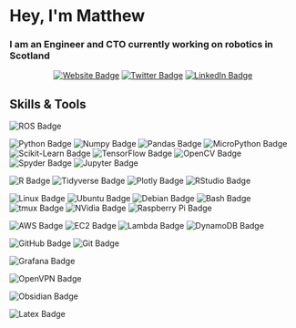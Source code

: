 # Hey, I'm Matthew

### I am an Engineer and CTO currently working on robotics in Scotland

<div align="center">

[![Website Badge](https://img.shields.io/badge/-Blog-da2c30?style=flat&logo=Google-Chrome&logoColor=white&link=https://mshields.name/)](https://mshields.name/)  <!--[![Mail Badge](https://img.shields.io/badge/-email-EA4335?style=flat&logo=GMail&logoColor=white&link=mailto:matthew.shields.1986@gmail.com)](mailto:matthew.shields.1986@gmail.com)  -->[![Twitter Badge](https://img.shields.io/badge/-@MShields_esq-1DA1F2?style=flat&labelColor=1ca0f1&logo=twitter&logoColor=white&link=https://twitter.com/MShields_esq)](https://twitter.com/MShields_esq)  [![LinkedIn Badge](https://img.shields.io/badge/-LinkedIn-0A66C2?style=flat&logo=Linkedin&logoColor=white&link=https://www.linkedin.com/in/matthew-harry-shields/)](https://www.linkedin.com/in/matthew-harry-shields/)

</div>

## Skills & Tools
![ROS Badge](https://img.shields.io/badge/-ROS-22314E?style=flat&logo=ROS&logoColor=white)

![Python Badge](https://img.shields.io/badge/-Python-3776AB?style=flat&logo=Python&logoColor=white)
![Numpy Badge](https://img.shields.io/badge/-Numpy-013243?style=flat&logo=Numpy&logoColor=white)
![Pandas Badge](https://img.shields.io/badge/-Pandas-150458?style=flat&logo=Pandas&logoColor=white)
![MicroPython Badge](https://img.shields.io/badge/-MicroPython-2B2728?style=flat&logo=MicroPython%20IDE&logoColor=white)
![Scikit-Learn Badge](https://img.shields.io/badge/-Scikit%20Learn-F7931E?style=flat&logo=scikitlearn&logoColor=white)
![TensorFlow Badge](https://img.shields.io/badge/-TensorFlow-FF6F00?style=flat&logo=TensorFlow&logoColor=white)
![OpenCV Badge](https://img.shields.io/badge/-OpenCV-5C3EE8?style=flat&logo=OpenCV&logoColor=white)
![Spyder Badge](https://img.shields.io/badge/-Spyder-FF0000?style=flat&logo=Spyder%20IDE&logoColor=white)
![Jupyter Badge](https://img.shields.io/badge/-Jupyter-F37626?style=flat&logo=Jupyter&logoColor=white)

![R Badge](https://img.shields.io/badge/-R-276DC3?style=flat&logo=R&logoColor=white)
![Tidyverse Badge](https://img.shields.io/badge/-Tidyverse-1A162D?style=flat&logo=Tidyverse&logoColor=white)
![Plotly Badge](https://img.shields.io/badge/-Plotly-3F4F75?style=flat&logo=Plotly&logoColor=white)
![RStudio Badge](https://img.shields.io/badge/-RStudio-75AADB?style=flat&logo=RStudio&logoColor=white)

![Linux Badge](https://img.shields.io/badge/-Linux-FCC624?style=flat&logo=Linux&logoColor=white)
![Ubuntu Badge](https://img.shields.io/badge/-Ubuntu-E95420?style=flat&logo=Ubuntu&logoColor=white)
![Debian Badge](https://img.shields.io/badge/-Debian-A81D33?style=flat&logo=Debian&logoColor=white)
![Bash Badge](https://img.shields.io/badge/-Bash-4EAA25?style=flat&logo=GNU%20Bash&logoColor=white)
![tmux Badge](https://img.shields.io/badge/-tmux-1BB91F?style=flat&logo=tmux&logoColor=white)
![NVidia Badge](https://img.shields.io/badge/-NVidia-76B900?style=flat&logo=NVidia&logoColor=white)
![Raspberry Pi Badge](https://img.shields.io/badge/-Raspberry%20Pi-A22846?style=flat&logo=Raspberry%20Pi&logoColor=white)

![AWS Badge](https://img.shields.io/badge/-AWS-232F3E?style=flat&logo=Amazon%20AWS&logoColor=white)
![EC2 Badge](https://img.shields.io/badge/-EC2-FF9900?style=flat&logo=Amazon%20EC2&logoColor=white)
![Lambda Badge](https://img.shields.io/badge/-Lambda-FF9900?style=flat&logo=AWS%20Lambda&logoColor=white)
![DynamoDB Badge](https://img.shields.io/badge/-DynamoDB-4053D6?style=flat&logo=Amazon%20DynamoDB&logoColor=white)

![GitHub Badge](https://img.shields.io/badge/-GitHub-181717?style=flat&logo=GitHub&logoColor=white)
![Git Badge](https://img.shields.io/badge/-Git-F05032?style=flat&logo=Git&logoColor=white)

![Grafana Badge](https://img.shields.io/badge/-Grafana-F46800?style=flat&logo=Grafana&logoColor=white)

![OpenVPN Badge](https://img.shields.io/badge/-OpenVPN-EA7E20?style=flat&logo=OpenVPN&logoColor=white)

![Obsidian Badge](https://img.shields.io/badge/-Obsidian-483699?style=flat&logo=Obsidian&logoColor=white)

![Latex Badge](https://img.shields.io/badge/-Latex-008080?style=flat&logo=latex&logoColor=white)

<!--
**MShields1986/MShields1986** is a ✨ _special_ ✨ repository because its `README.md` (this file) appears on your GitHub profile.

Here are some ideas to get you started:

- 🔭 I’m currently working on ...
- 🌱 I’m currently learning ...
- 👯 I’m looking to collaborate on ...
- 🤔 I’m looking for help with ...
- 💬 Ask me about ...
- 📫 How to reach me: ...
- 😄 Pronouns: ...
- ⚡ Fun fact: ...
-->
